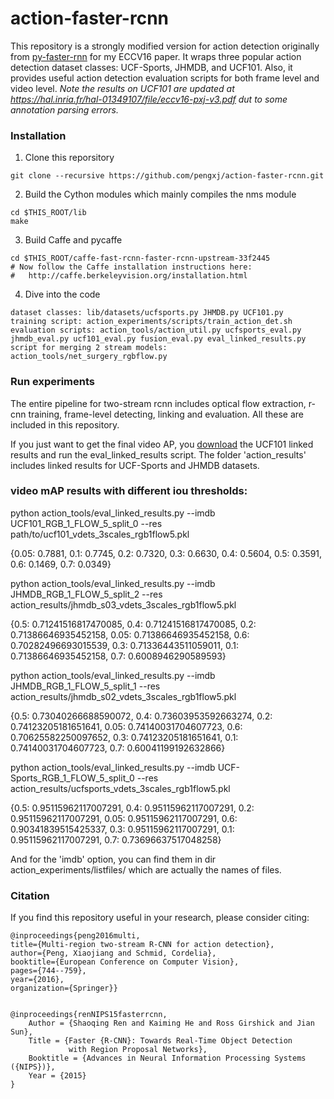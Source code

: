 # action-faster-rcnn
This repository is a strongly modified version for action detection originally from [py-faster-rnn](https://github.com/rbgirshick/py-faster-rcnn.git) for my ECCV16 paper. It wraps three popular action detection dataset classes: UCF-Sports, JHMDB, and UCF101. Also, it provides useful action detection evaluation scripts for both frame level and video level. 
*Note the results on UCF101 are updated at https://hal.inria.fr/hal-01349107/file/eccv16-pxj-v3.pdf dut to some annotation  parsing errors.*

### Installation
1. Clone this reporsitory
  ```Shell
  git clone --recursive https://github.com/pengxj/action-faster-rcnn.git
  ```
  
2. Build the Cython modules which mainly compiles the nms module
  ```Shell 
  cd $THIS_ROOT/lib
  make
  ```
  
3. Build Caffe and pycaffe
  ```Shell
  cd $THIS_ROOT/caffe-fast-rcnn-faster-rcnn-upstream-33f2445
  # Now follow the Caffe installation instructions here:
  #   http://caffe.berkeleyvision.org/installation.html
  ```
  
4. Dive into the code
  ```Shell
  dataset classes: lib/datasets/ucfsports.py JHMDB.py UCF101.py
  training script: action_experiments/scripts/train_action_det.sh
  evaluation scripts: action_tools/action_util.py ucfsports_eval.py jhmdb_eval.py ucf101_eval.py fusion_eval.py eval_linked_results.py
  script for merging 2 stream models: action_tools/net_surgery_rgbflow.py
  ```

### Run experiments
The entire pipeline for two-stream rcnn includes optical flow extraction, r-cnn training, frame-level detecting, linking and evaluation. All these are included in this repository.

If you just want to get the final video AP, you [download](https://drive.google.com/open?id=0B-DiRMXFmUKQVDBRTy12UVJ2enM) the UCF101 linked results and run the eval_linked_results script. The folder 'action_results' includes linked results for UCF-Sports and JHMDB datasets.

### video mAP results with different iou thresholds:
python action_tools/eval_linked_results.py --imdb UCF101_RGB_1_FLOW_5_split_0 --res path/to/ucf101_vdets_3scales_rgb1flow5.pkl

{0.05: 0.7881, 0.1: 0.7745, 0.2: 0.7320, 0.3: 0.6630, 0.4: 0.5604, 0.5: 0.3591, 0.6: 0.1469, 0.7: 0.0349}

python action_tools/eval_linked_results.py --imdb JHMDB_RGB_1_FLOW_5_split_2 --res action_results/jhmdb_s03_vdets_3scales_rgb1flow5.pkl

{0.5: 0.71241516817470085, 0.4: 0.71241516817470085, 0.2: 0.71386646935452158, 0.05: 0.71386646935452158, 0.6: 0.70282496693015539, 0.3: 0.71336443511059011, 0.1: 0.71386646935452158, 0.7: 0.6008946290589593}

python action_tools/eval_linked_results.py --imdb JHMDB_RGB_1_FLOW_5_split_1 --res action_results/jhmdb_s02_vdets_3scales_rgb1flow5.pkl

{0.5: 0.73040266688590072, 0.4: 0.73603953592663274, 0.2: 0.74123205181651641, 0.05: 0.74140031704607723, 0.6: 0.70625582250097652, 0.3: 0.74123205181651641, 0.1: 0.74140031704607723, 0.7: 0.60041199192632866}

python action_tools/eval_linked_results.py --imdb UCF-Sports_RGB_1_FLOW_5_split_0 --res action_results/ucfsports_vdets_3scales_rgb1flow5.pkl

{0.5: 0.95115962117007291, 0.4: 0.95115962117007291, 0.2: 0.95115962117007291, 0.05: 0.95115962117007291, 0.6: 0.90341839515425337, 0.3: 0.95115962117007291, 0.1: 0.95115962117007291, 0.7: 0.73696637517048258}

And for the 'imdb' option, you can find them in dir action_experiments/listfiles/ which are actually the names of files. 
### Citation

If you find this repository useful in your research, please consider citing:

    @inproceedings{peng2016multi,
    title={Multi-region two-stream R-CNN for action detection},
    author={Peng, Xiaojiang and Schmid, Cordelia},
    booktitle={European Conference on Computer Vision},
    pages={744--759},
    year={2016},
    organization={Springer}}
  
  
    @inproceedings{renNIPS15fasterrcnn,
        Author = {Shaoqing Ren and Kaiming He and Ross Girshick and Jian Sun},
        Title = {Faster {R-CNN}: Towards Real-Time Object Detection
                 with Region Proposal Networks},
        Booktitle = {Advances in Neural Information Processing Systems ({NIPS})},
        Year = {2015}
    }
